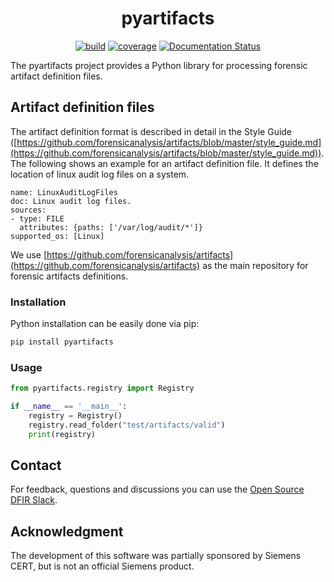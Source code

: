 <h1 align="center">pyartifacts</h1>

<p  align="center">
 <a href="https://github.com/forensicanalysis/pyartifacts/actions"><img src="https://github.com/forensicanalysis/pyartifacts/workflows/CI/badge.svg" alt="build" /></a>
 <a href="https://codecov.io/gh/forensicanalysis/pyartifacts"><img src="https://codecov.io/gh/forensicanalysis/pyartifacts/branch/master/graph/badge.svg" alt="coverage" /></a>
 <a href='https://pyartifacts.readthedocs.io/en/latest/?badge=latest'><img src='https://readthedocs.org/projects/pyartifacts/badge/?version=latest' alt='Documentation Status' /></a>
</p>


The pyartifacts project provides a Python library for processing
forensic artifact definition files.

## Artifact definition files
The artifact definition format is described in detail in the Style Guide ([https://github.com/forensicanalysis/artifacts/blob/master/style_guide.md](https://github.com/forensicanalysis/artifacts/blob/master/style_guide.md)).
The following shows an example for an artifact definition file. It defines the
location of linux audit log files on a system.

```
name: LinuxAuditLogFiles
doc: Linux audit log files.
sources:
- type: FILE
  attributes: {paths: ['/var/log/audit/*']}
supported_os: [Linux]
```

We use [https://github.com/forensicanalysis/artifacts](https://github.com/forensicanalysis/artifacts) as the main repository for
forensic artifacts definitions.

### Installation

Python installation can be easily done via pip:

```bash
pip install pyartifacts
```

### Usage

```python
from pyartifacts.registry import Registry

if __name__ == '__main__':
    registry = Registry()
    registry.read_folder("test/artifacts/valid")
    print(registry)
```

## Contact

For feedback, questions and discussions you can use the [Open Source DFIR Slack](https://github.com/open-source-dfir/slack).

## Acknowledgment

The development of this software was partially sponsored by Siemens CERT, but
is not an official Siemens product.
